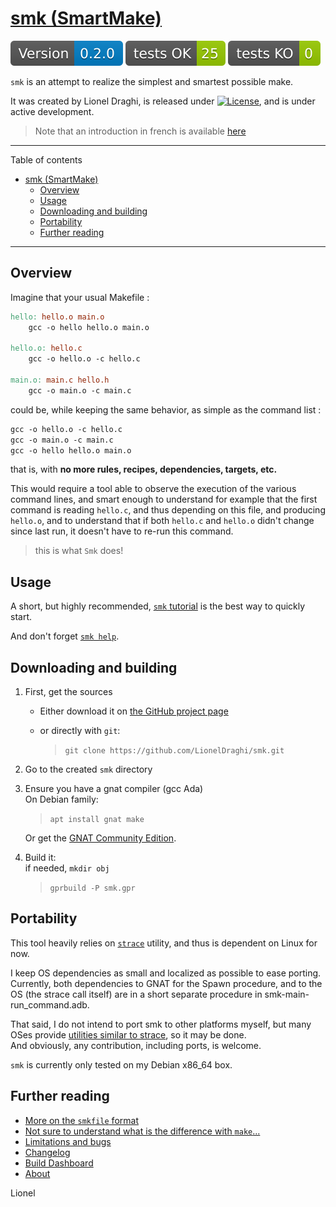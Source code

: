 [smk (SmartMake)](http://lionel.draghi.free.fr/smk/index.html)
==============================================================

![](img/version.svg) ![](img/tests_ok.svg) ![](img/tests_ko.svg)

`smk` is an attempt to realize the simplest and smartest possible make.

It was created by Lionel Draghi, is released under [![License](https://img.shields.io/badge/License-Apache%202.0-blue.svg)](https://opensource.org/licenses/Apache-2.0), and is under active development.

> Note that an introduction in french is available [here](https://linuxfr.org/users/3tus/journaux/smk-un-make-sans-makefile)

------------------------------------------------------------------------

Table of contents  
- [smk (SmartMake)](#smk-smartmake)
  - [Overview](#overview)
  - [Usage](#usage)
  - [Downloading and building](#downloading-and-building)
  - [Portability](#portability)
  - [Further reading](#further-reading)
  
------------------------------------------------------------------------

## Overview

Imagine that your usual Makefile :

``` Makefile
hello: hello.o main.o
	gcc -o hello hello.o main.o

hello.o: hello.c
	gcc -o hello.o -c hello.c

main.o: main.c hello.h
	gcc -o main.o -c main.c
```

could be, while keeping the same behavior, as simple as the command list :

``` Makefile
gcc -o hello.o -c hello.c
gcc -o main.o -c main.c
gcc -o hello hello.o main.o
```

that is, with **no more rules, recipes, dependencies, targets, etc.**

This would require a tool able to observe the execution of the various command lines, and smart enough to understand for example that the first command is reading `hello.c`, and thus depending on this file, and producing `hello.o`, and to understand that if both `hello.c` and `hello.o` didn't change since last run, it doesn't have to re-run this command.

> this is what `Smk` does!

## Usage

A short, but highly recommended, [`smk` tutorial](tutorial.md) is the best way to quickly start.  

And don't forget [`smk help`](cmd_line.md).


## Downloading and building

1. First, get the sources
   
   - Either download it on [the GitHub project page](https://github.com/LionelDraghi/smk)  

   - or directly with `git`:  
     > `git clone https://github.com/LionelDraghi/smk.git`

2. Go to the created `smk` directory

3. Ensure you have a gnat compiler (gcc Ada)  
   On Debian family:  
   >  `apt install gnat make`

   Or get the [GNAT Community Edition](https://www.adacore.com/download).

4. Build it:  
   if needed, `mkdir obj`
   > `gprbuild -P smk.gpr`


## Portability

This tool heavily relies on [`strace`](https://en.wikipedia.org/wiki/Strace) utility, and thus is dependent on Linux for now.

I keep OS dependencies as small and localized as possible to ease porting.  
Currently, both dependencies to GNAT for the Spawn procedure, and to the
OS (the strace call itself) are in a short separate procedure in smk-main-run_command.adb.

That said, I do not intend to port smk to other platforms myself, but many OSes provide [utilities similar to strace](https://en.wikipedia.org/wiki/Strace#Similar_tools), so it may be done.  
And obviously, any contribution, including ports, is welcome.

`smk` is currently only tested on my Debian x86_64 box.


## Further reading

- [More on the `smkfile` format](smkfile_format.md)
- [Not sure to understand what is the difference with `make`...](compare_with_make.md)
- [Limitations and bugs](limitations.md)
- [Changelog](changelog.md)
- [Build Dashboard](dashboard.md)
- [About](about.md)
 

Lionel
